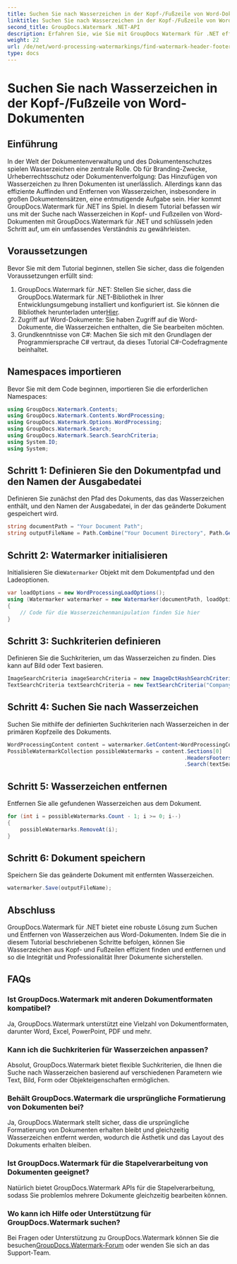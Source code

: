 ```yaml
---
title: Suchen Sie nach Wasserzeichen in der Kopf-/Fußzeile von Word-Dokumenten
linktitle: Suchen Sie nach Wasserzeichen in der Kopf-/Fußzeile von Word-Dokumenten
second_title: GroupDocs.Watermark .NET-API
description: Erfahren Sie, wie Sie mit GroupDocs Watermark für .NET effizient Wasserzeichen aus Word-Dokumenten finden und entfernen und so die Integrität und Professionalität von Dokumenten gewährleisten.
weight: 22
url: /de/net/word-processing-watermarkings/find-watermark-header-footer-word-docs/
type: docs
---
```

# Suchen Sie nach Wasserzeichen in der Kopf-/Fußzeile von Word-Dokumenten

## Einführung
In der Welt der Dokumentenverwaltung und des Dokumentenschutzes spielen Wasserzeichen eine zentrale Rolle. Ob für Branding-Zwecke, Urheberrechtsschutz oder Dokumentenverfolgung: Das Hinzufügen von Wasserzeichen zu Ihren Dokumenten ist unerlässlich. Allerdings kann das effiziente Auffinden und Entfernen von Wasserzeichen, insbesondere in großen Dokumentensätzen, eine entmutigende Aufgabe sein. Hier kommt GroupDocs.Watermark für .NET ins Spiel. In diesem Tutorial befassen wir uns mit der Suche nach Wasserzeichen in Kopf- und Fußzeilen von Word-Dokumenten mit GroupDocs.Watermark für .NET und schlüsseln jeden Schritt auf, um ein umfassendes Verständnis zu gewährleisten.
## Voraussetzungen
Bevor Sie mit dem Tutorial beginnen, stellen Sie sicher, dass die folgenden Voraussetzungen erfüllt sind:
1. GroupDocs.Watermark für .NET: Stellen Sie sicher, dass die GroupDocs.Watermark für .NET-Bibliothek in Ihrer Entwicklungsumgebung installiert und konfiguriert ist. Sie können die Bibliothek herunterladen unter[Hier](https://releases.groupdocs.com/Watermark/net/).
2. Zugriff auf Word-Dokumente: Sie haben Zugriff auf die Word-Dokumente, die Wasserzeichen enthalten, die Sie bearbeiten möchten.
3. Grundkenntnisse von C#: Machen Sie sich mit den Grundlagen der Programmiersprache C# vertraut, da dieses Tutorial C#-Codefragmente beinhaltet.
## Namespaces importieren
Bevor Sie mit dem Code beginnen, importieren Sie die erforderlichen Namespaces:
```csharp
using GroupDocs.Watermark.Contents;
using GroupDocs.Watermark.Contents.WordProcessing;
using GroupDocs.Watermark.Options.WordProcessing;
using GroupDocs.Watermark.Search;
using GroupDocs.Watermark.Search.SearchCriteria;
using System.IO;
using System;
```
## Schritt 1: Definieren Sie den Dokumentpfad und den Namen der Ausgabedatei
Definieren Sie zunächst den Pfad des Dokuments, das das Wasserzeichen enthält, und den Namen der Ausgabedatei, in der das geänderte Dokument gespeichert wird.
```csharp
string documentPath = "Your Document Path";
string outputFileName = Path.Combine("Your Document Directory", Path.GetFileName(documentPath));
```
## Schritt 2: Watermarker initialisieren
 Initialisieren Sie die`Watermarker` Objekt mit dem Dokumentpfad und den Ladeoptionen.
```csharp
var loadOptions = new WordProcessingLoadOptions();
using (Watermarker watermarker = new Watermarker(documentPath, loadOptions))
{
    // Code für die Wasserzeichenmanipulation finden Sie hier
}
```
## Schritt 3: Suchkriterien definieren
Definieren Sie die Suchkriterien, um das Wasserzeichen zu finden. Dies kann auf Bild oder Text basieren.
```csharp
ImageSearchCriteria imageSearchCriteria = new ImageDctHashSearchCriteria(Constants.LogoPng);
TextSearchCriteria textSearchCriteria = new TextSearchCriteria("Company Name");
```
## Schritt 4: Suchen Sie nach Wasserzeichen
Suchen Sie mithilfe der definierten Suchkriterien nach Wasserzeichen in der primären Kopfzeile des Dokuments.
```csharp
WordProcessingContent content = watermarker.GetContent<WordProcessingContent>();
PossibleWatermarkCollection possibleWatermarks = content.Sections[0]
                                                        .HeadersFooters[OfficeHeaderFooterType.HeaderPrimary]
                                                        .Search(textSearchCriteria.Or(imageSearchCriteria));
```
## Schritt 5: Wasserzeichen entfernen
Entfernen Sie alle gefundenen Wasserzeichen aus dem Dokument.
```csharp
for (int i = possibleWatermarks.Count - 1; i >= 0; i--)
{
    possibleWatermarks.RemoveAt(i);
}
```
## Schritt 6: Dokument speichern
Speichern Sie das geänderte Dokument mit entfernten Wasserzeichen.
```csharp
watermarker.Save(outputFileName);
```

## Abschluss
GroupDocs.Watermark für .NET bietet eine robuste Lösung zum Suchen und Entfernen von Wasserzeichen aus Word-Dokumenten. Indem Sie die in diesem Tutorial beschriebenen Schritte befolgen, können Sie Wasserzeichen aus Kopf- und Fußzeilen effizient finden und entfernen und so die Integrität und Professionalität Ihrer Dokumente sicherstellen.
## FAQs
### Ist GroupDocs.Watermark mit anderen Dokumentformaten kompatibel?
Ja, GroupDocs.Watermark unterstützt eine Vielzahl von Dokumentformaten, darunter Word, Excel, PowerPoint, PDF und mehr.
### Kann ich die Suchkriterien für Wasserzeichen anpassen?
Absolut, GroupDocs.Watermark bietet flexible Suchkriterien, die Ihnen die Suche nach Wasserzeichen basierend auf verschiedenen Parametern wie Text, Bild, Form oder Objekteigenschaften ermöglichen.
### Behält GroupDocs.Watermark die ursprüngliche Formatierung von Dokumenten bei?
Ja, GroupDocs.Watermark stellt sicher, dass die ursprüngliche Formatierung von Dokumenten erhalten bleibt und gleichzeitig Wasserzeichen entfernt werden, wodurch die Ästhetik und das Layout des Dokuments erhalten bleiben.
### Ist GroupDocs.Watermark für die Stapelverarbeitung von Dokumenten geeignet?
Natürlich bietet GroupDocs.Watermark APIs für die Stapelverarbeitung, sodass Sie problemlos mehrere Dokumente gleichzeitig bearbeiten können.
### Wo kann ich Hilfe oder Unterstützung für GroupDocs.Watermark suchen?
 Bei Fragen oder Unterstützung zu GroupDocs.Watermark können Sie die besuchen[GroupDocs.Watermark-Forum](https://forum.groupdocs.com/c/watermark/19) oder wenden Sie sich an das Support-Team.